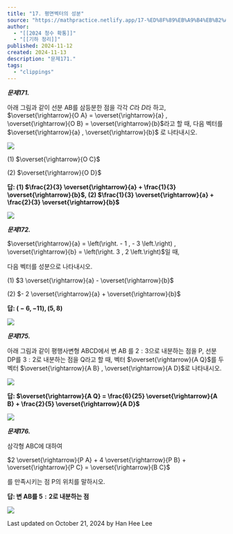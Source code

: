 ```yaml
---
title: "17. 평면벡터의 성분"
source: "https://mathpractice.netlify.app/17-%ED%8F%89%EB%A9%B4%EB%B2%A1%ED%84%B0%EC%9D%98-%EC%84%B1%EB%B6%84"
author:
  - "[[2024 청수 확통]]"
  - "[[기하 정리]]"
published: 2024-11-12
created: 2024-11-13
description: "문제171."
tags:
  - "clippings"
---
```

***문제171.***

아래 그림과 같이 선분 AB를 삼등분한 점을 각각 $C$라 $D$라 하고, $\overset{\rightarrow}{O A} = \overset{\rightarrow}{a} , \overset{\rightarrow}{O B} = \overset{\rightarrow}{b}$라고 할 때, 다음 벡터를 $\overset{\rightarrow}{a} , \overset{\rightarrow}{b}$ 로 나타내시오.

![](https://mathpractice.netlify.app/assets/Pasted%20image%2020240520091029.png)

(1) $\overset{\rightarrow}{O C}$

(2) $\overset{\rightarrow}{O D}$

**답: (1) $\frac{2}{3} \overset{\rightarrow}{a} + \frac{1}{3} \overset{\rightarrow}{b}$, (2) $\frac{1}{3} \overset{\rightarrow}{a} + \frac{2}{3} \overset{\rightarrow}{b}$**

![](https://mathpractice.netlify.app/assets/IMG_0370.jpg)

***문제172.***

$\overset{\rightarrow}{a} = \left(\right. - 1 , - 3 \left.\right) , \overset{\rightarrow}{b} = \left(\right. 3 , 2 \left.\right)$일 때,

다음 벡터를 성분으로 나타내시오.

(1) $3 \overset{\rightarrow}{a} - \overset{\rightarrow}{b}$

(2) $- 2 \overset{\rightarrow}{a} + \overset{\rightarrow}{b}$

**답: $\left(\right. - 6 , - 11 \left.\right) , \left(\right. 5 , 8 \left.\right)$**

![](https://mathpractice.netlify.app/assets/IMG_0371.jpg)

***문제175.***

아래 그림과 같이 평행사변형 ABCD에서 변 AB 를 $2 : 3$으로 내분하는 점을 P, 선분 DP를 $3 : 2$로 내분하는 점을 Q라고 할 때, 벡터 $\overset{\rightarrow}{A Q}$를 두 벡터 $\overset{\rightarrow}{A B} , \overset{\rightarrow}{A D}$로 나타내시오.

![](https://mathpractice.netlify.app/assets/Pasted%20image%2020240520091041.png)

**답: $\overset{\rightarrow}{A Q} = \frac{6}{25} \overset{\rightarrow}{A B} + \frac{2}{5} \overset{\rightarrow}{A D}$**

![](https://mathpractice.netlify.app/assets/IMG_0372.jpg)

***문제176.***

삼각형 ABC에 대하여

$2 \overset{\rightarrow}{P A} + 4 \overset{\rightarrow}{P B} + \overset{\rightarrow}{P C} = \overset{\rightarrow}{B C}$

를 만족시키는 점 P의 위치를 말하시오.

**답: 변 AB를 $5 : 2$로 내분하는 점**

![](https://mathpractice.netlify.app/assets/IMG_0373.jpg)

Last updated on October 21, 2024 by Han Hee Lee